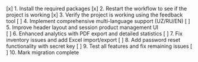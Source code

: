 [x] 1. Install the required packages
[x] 2. Restart the workflow to see if the project is working
[x] 3. Verify the project is working using the feedback tool
[ ] 4. Implement comprehensive multi-language support (UZ/RU/EN)
[ ] 5. Improve header layout and session product management UI  
[ ] 6. Enhanced analytics with PDF export and detailed statistics
[ ] 7. Fix inventory issues and add Excel import/export
[ ] 8. Add password reset functionality with secret key
[ ] 9. Test all features and fix remaining issues
[ ] 10. Mark migration complete